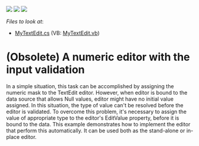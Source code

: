 <!-- default badges list -->
![](https://img.shields.io/endpoint?url=https://codecentral.devexpress.com/api/v1/VersionRange/135298279/21.1.1%2B)
[![](https://img.shields.io/badge/Open_in_DevExpress_Support_Center-FF7200?style=flat-square&logo=DevExpress&logoColor=white)](https://supportcenter.devexpress.com/ticket/details/E1542)
[![](https://img.shields.io/badge/📖_How_to_use_DevExpress_Examples-e9f6fc?style=flat-square)](https://docs.devexpress.com/GeneralInformation/403183)
<!-- default badges end -->
<!-- default file list -->
*Files to look at*:

* [MyTextEdit.cs](./CS/B137591/MyTextEdit.cs) (VB: [MyTextEdit.vb](./VB/B137591/MyTextEdit.vb))
<!-- default file list end -->
# (Obsolete) A numeric editor with the input validation


<p>In a simple situation, this task can be accomplished by assigning the numeric mask to the TextEdit editor. However, when editor is bound to the data source that allows Null values, editor might have no initial value assigned. In this situation, the type of value can't be resolved before the editor is validated. To overcome this problem, it's necessary to assign the value of appropriate type to the editor's EditValue property, before it is bound to the data. This example demonstrates how to implement the editor that perform this automatically. It can be used both as the stand-alone or in-place editor.</p>

<br/>


